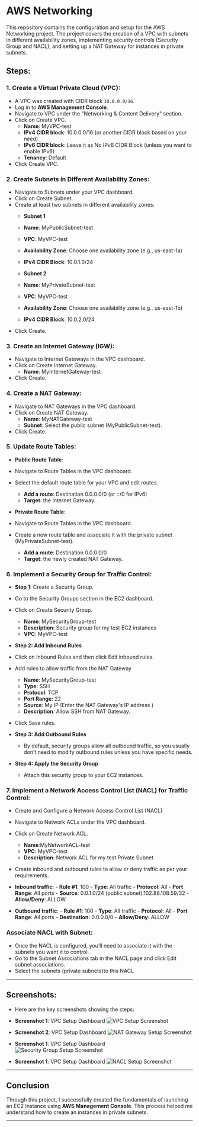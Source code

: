 # AWS Networking

This repository contains the configuration and setup for the AWS Networking project. The project covers the creation of a VPC with subnets in different availability zones, implementing security controls (Security Group and NACL), and setting up a NAT Gateway for instances in private subnets.

## Steps:

### 1. Create a Virtual Private Cloud (VPC):
   - A VPC was created with CIDR block `10.0.0.0/16`.
   - Log in to **AWS Management Console**.
   - Navigate to VPC under the "Networking & Content Delivery" section.
   - Click on Create VPC.
     - **Name**: MyVPC-test
     - **IPv4 CIDR block**: 10.0.0.0/16 (or another CIDR block based on your need)
     - **IPv6 CIDR block**: Leave it as No IPv6 CIDR Block (unless you want to enable IPv6)
     - **Tenancy**: Default
   - Click Create VPC.

### 2. Create Subnets in Different Availability Zones:
   - Navigate to Subnets under your VPC dashboard.
   - Click on Create Subnet.
   - Create at least two subnets in different availability zones:
     - **Subnet 1**
     - **Name**: MyPublicSubnet-test
     - **VPC**: MyVPC-test
     - **Availability Zone**: Choose one availability zone (e.g., us-east-1a)
     - **IPv4 CIDR Block**: 10.0.1.0/24

     - **Subnet 2**
     - **Name**: MyPrivateSubnet-test
     - **VPC**: MyVPC-test
     - **Availability Zone**: Choose one availability zone (e.g., us-east-1b)
     - **IPv4 CIDR Block**: 10.0.2.0/24
   - Click Create.

### 3. Create an Internet Gateway (IGW):
   - Navigate to Internet Gateways in the VPC dashboard.
   - Click on Create Internet Gateway.
     - **Name**: MyInternetGateway-test
   - Click Create.

### 4. Create a NAT Gateway:
   - Navigate to NAT Gateways in the VPC dashboard.
   - Click on Create NAT Gateway.
     - **Name**: MyNATGateway-test
     - **Subnet**: Select the public subnet (MyPublicSubnet-test).
   - Click Create.

### 5. Update Route Tables:
   - **Public Route Table**:
   - Navigate to Route Tables in the VPC dashboard.
   - Select the default route table for your VPC and edit routes.
     - **Add a route**: Destination 0.0.0.0/0 (or ::/0 for IPv6)
     - **Target**: the Internet Gateway.
   
   - **Private Route Table**:
   - Navigate to Route Tables in the VPC dashboard.
   - Create a new route table and associate it with the private subnet (MyPrivateSubnet-test).
     - **Add a route**: Destination 0.0.0.0/0 
     - **Target**: the newly created NAT Gateway.

### 6. Implement a Security Group for Traffic Control:
   - **Step 1**: Create a Security Group.
   - Go to the Security Groups section in the EC2 dashboard.
   - Click on Create Security Group.
     - **Name**: MySecurityGroup-test
     - **Description**: Security group for my test EC2 instances
     - **VPC**: MyVPC-test

   - **Step 2: Add Inbound Rules**
   - Click on Inbound Rules and then click Edit inbound rules.
   - Add rules to allow traffic from the NAT Gateway
     - **Name**: MySecurityGroup-test
     - **Type**: SSH
     - **Protocol**: TCP
     - **Port Range**: 22
     - **Source**: My IP (Enter the NAT Gateway's IP address )
     - **Description**: Allow SSH from NAT Gateway.
   - Click Save rules.

   - **Step 3: Add Outbound Rules**
     - By default, security groups allow all outbound traffic, so you usually don’t need to modify outbound rules unless you have specific needs.

   - **Step 4: Apply the Security Group**
     - Attach this security group to your EC2 instances.

### 7. Implement a Network Access Control List (NACL) for Traffic Control:
   - Create and Configure a Network Access Control List (NACL)
   - Navigate to Network ACLs under the VPC dashboard.
   - Click on Create Network ACL.
     - **Name**:MyNetworkACL-test
     - **VPC**: MyVPC-test
     - **Description**: Network ACL for my test Private Subnet
   - Create inbound and outbound rules to allow or deny traffic as per your requirements.

   -  **Inbound traffic**:
     - **Rule #1**: 100
     - **Type**: All traffic
     - **Protocol**: All 
     - **Port Range**: All ports
     - **Source**: 0.0.1.0/24 (public subnet).102.88.108.59/32
     - **Allow/Deny**: ALLOW

   -  **Outbound traffic**:
     - **Rule #1**: 100
     - **Type**: All traffic
     - **Protocol**: All 
     - **Port Range**: All ports
     - **Destination**: 0.0.0.0/0 
     - **Allow/Deny**: ALLOW

### Associate NACL with Subnet:
   - Once the NACL is configured, you’ll need to associate it with the subnets you want it to control.
   - Go to the Subnet Associations tab in the NACL page and click Edit subnet associations.
   - Select the subnets (private subnets)to this NACL

---

## Screenshots:
- Here are the key screenshots showing the steps:

- **Screenshot 1**: VPC Setup Dashboard
  ![VPC Setup Screenshot]()
  
- **Screenshot 2**: VPC Setup Dashboard
  ![NAT Gateway Setup Screenshot]()

- **Screenshot 1**: VPC Setup Dashboard
  ![Security Group Setup Screenshot]()

- **Screenshot 1**: VPC Setup Dashboard
  ![NACL Setup Screenshot]()

---

## Conclusion

Through this project, I successfully created the fundamentals of launching an EC2 Instance using **AWS Management Console**. This process helped me understand how to create an instances in private subnets.

---
